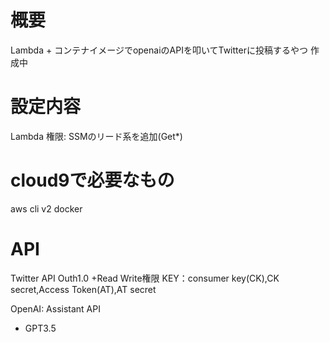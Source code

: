 # 概要
Lambda + コンテナイメージでopenaiのAPIを叩いてTwitterに投稿するやつ
作成中

# 設定内容
Lambda 権限: SSMのリード系を追加(Get*)

# cloud9で必要なもの
aws cli v2
docker

# API 
Twitter API Outh1.0
+Read Write権限
KEY：consumer key(CK),CK secret,Access Token(AT),AT secret

OpenAI:
Assistant API
+ GPT3.5

